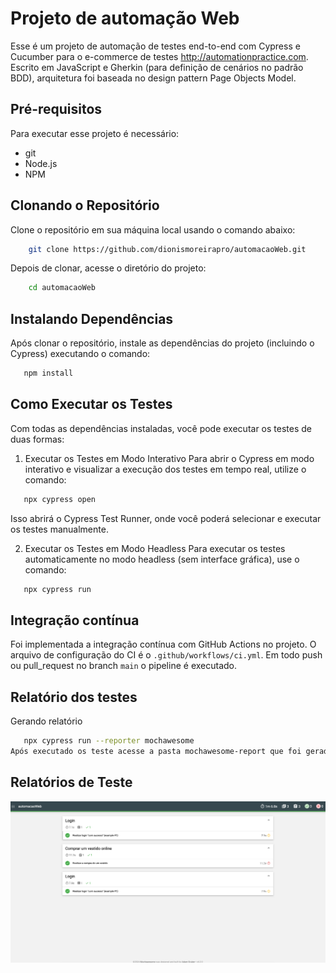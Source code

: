 # Projeto de automação Web
Esse é um projeto de automação de testes end-to-end com Cypress e Cucumber para o e-commerce de testes http://automationpractice.com. Escrito em JavaScript e Gherkin (para definição de cenários no padrão BDD), arquitetura foi baseada no design pattern Page Objects Model.

## Pré-requisitos

Para executar esse projeto é necessário:

- git
- Node.js
- NPM

## Clonando o Repositório

Clone o repositório em sua máquina local usando o comando abaixo:

```bash
    git clone https://github.com/dionismoreirapro/automacaoWeb.git
```
Depois de clonar, acesse o diretório do projeto:

```bash
    cd automacaoWeb
```
## Instalando Dependências
Após clonar o repositório, instale as dependências do projeto (incluindo o Cypress) executando o comando:
```bash
   npm install
```
## Como Executar os Testes  
Com todas as dependências instaladas, você pode executar os testes de duas formas:

1. Executar os Testes em Modo Interativo
Para abrir o Cypress em modo interativo e visualizar a execução dos testes em tempo real, utilize o comando:
```bash
   npx cypress open
```
Isso abrirá o Cypress Test Runner, onde você poderá selecionar e executar os testes manualmente.

2. Executar os Testes em Modo Headless
Para executar os testes automaticamente no modo headless (sem interface gráfica), use o comando:
```bash
   npx cypress run
```

## Integração contínua

Foi implementada a integração contínua com GitHub Actions no projeto. O arquivo de configuração do CI é o `.github/workflows/ci.yml`. Em todo push ou pull_request no branch `main` o pipeline é executado.


## Relatório dos testes
Gerando relatório
```bash
   npx cypress run --reporter mochawesome
Após executado os teste acesse a pasta mochawesome-report que foi gerado após a execução para visualizar o report.
```
## Relatórios de Teste
![Relatorio de teste ](https://github.com/dionismoreirapro/automacaoWeb/blob/main/report.png)
